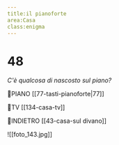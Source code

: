 ```yaml
---
title:il pianoforte
area:Casa
class:enigma
---
```

# 48
_C'è qualcosa di nascosto sul piano?_

👀PIANO [[77-tasti-pianoforte|77]]

👀TV [[134-casa-tv]]

👣INDIETRO [[43-casa-sul divano]]

![[foto_143.jpg]]